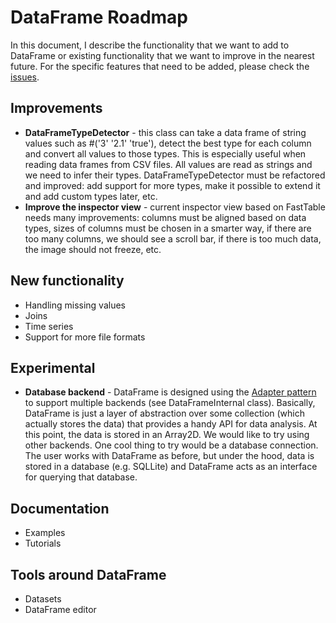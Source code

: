 # DataFrame Roadmap

In this document, I describe the functionality that we want to add to DataFrame or existing functionality that we want to improve in the nearest future. For the specific features that need to be added, please check the [issues](https://github.com/PolyMathOrg/DataFrame/issues).

## Improvements

* **DataFrameTypeDetector** - this class can take a data frame of string values such as #('3' '2.1' 'true'), detect the best type for each column and convert all values to those types. This is especially useful when reading data frames from CSV files. All values are read as strings and we need to infer their types. DataFrameTypeDetector must be refactored and improved: add support for more types, make it possible to extend it and add custom types later, etc.
* **Improve the inspector view** - current inspector view based on FastTable needs many improvements: columns must be aligned based on data types, sizes of columns must be chosen in a smarter way, if there are too many columns, we should see a scroll bar, if there is too much data, the image should not freeze, etc.

## New functionality

* Handling missing values
* Joins
* Time series
* Support for more file formats

## Experimental

* **Database backend** - DataFrame is designed using the [Adapter pattern](https://en.wikipedia.org/wiki/Adapter_pattern) to support multiple backends (see DataFrameInternal class). Basically, DataFrame is just a layer of abstraction over some collection (which actually stores the data) that provides a handy API for data analysis. At this point, the data is stored in an Array2D. We would like to try using other backends. One cool thing to try would be a database connection. The user works with DataFrame as before, but under the hood, data is stored in a database (e.g. SQLLite) and DataFrame acts as an interface for querying that database.

## Documentation

* Examples
* Tutorials

## Tools around DataFrame

* Datasets
* DataFrame editor
